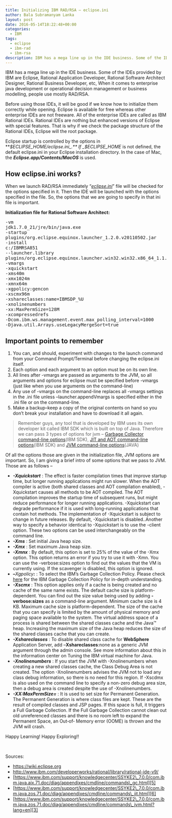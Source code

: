 ```yaml
---
title: Initializing IBM RAD/RSA – eclipse.ini
author: Bala Subramanyam Lanka
layout: post
date: 2016-05-14T18:22:48+00:00
categories:
  - IBM
tags:
  - eclipse
  - ibm-rad
  - ibm-rsa
description: IBM has a mega line up in the IDE business. Some of the IDEs provided by IBM are Eclipse, Rational Application Developer, Rational Software Architect Designer, Rational Business Developer, etc, When it comes to enterprise java development or operational decision management or business modelling, people use mostly RAD/RSA.
---
```

IBM has a mega line up in the IDE business. Some of the IDEs provided by IBM are Eclipse, Rational Application Developer, Rational Software Architect Designer, Rational Business Developer, etc, When it comes to enterprise java development or operational decision management or business modelling, people use mostly RAD/RSA.

Before using those IDEs, it will be good if we know how to initialize them correctly while opening. Eclipse is available for free whereas other enterprise IDEs are not freeware. All of the enterprise IDEs are called as IBM Rational IDEs. Rational IDEs are nothing but enhanced versions of Eclipse with special features. That is why if we check the package structure of the Rational IDEs, Eclipse will the root package.

Eclipse startup is controlled by the options in **_$ECLIPSE_HOME/eclipse.ini_.** If _$ECLIPSE_HOME_ is not defined, the default eclipse.ini in your Eclipse installation directory. In the case of Mac, the **_Eclipse.app/Contents/MacOS_** is used.

## How eclipse.ini works?

When we launch RAD/RSA immediately &#8220;<span style="text-decoration: underline;"><em>eclipse.ini</em></span>&#8221; file will be checked for the options specified in it. Then the IDE will be launched with the options specified in the file. So, the options that we are going to specify in that ini file is important.

**Initialization file for Rational Software Architect:**

<pre class="lang:default decode:true" title="eclipse.ini">
-vm
jdk1.7.0_21/jre/bin/java.exe
-startup
plugins/org.eclipse.equinox.launcher_1.2.0.v20110502.jar
-install
c:/IBMRSA851
--launcher.library
plugins/org.eclipse.equinox.launcher.win32.win32.x86_64_1.1.100.v20110502
-vmargs
-xquickstart
-xms40m
-xmx1024m
-xmnx64m
-xgpolicy:gencon
-xscmx96m
-xshareclasses:name=IBMSDP_%U
-xnolinenumbers
-xx:MaxPermSize=128M
-xcompressedrefs
-Dcom.ibm.ws.management.event.max_polling_interval=1000
-Djava.util.Arrays.useLegacyMergeSort=true</pre>

## Important points to remember

  1. You can, and should, experiment with changes to the launch command from your Command Prompt/Terminal before changing the eclipse.ini itself.
  2. Each option and each argument to an option must be on its own line.
  3. All lines after -vmargs are passed as arguments to the JVM, so all arguments and options for eclipse must be specified before -vmargs (just like when you use arguments on the command-line)
  4. Any use of -vmargs on the command-line replaces all -vmargs settings in the .ini file unless &#8211;launcher.appendVmargs is specified either in the .ini file or on the command-line.
  5. Make a backup&#8211;keep a copy of the original contents on hand so you don&#8217;t break your installation and have to download it all again.

> Remember guys, any tool that is developed by IBM uses its own developer kit called IBM SDK which is built on top of Java. Therefore we can pass 3 types of options for jvm &#8211; [Garbage Collector command-line options][1](IBM SDK), [JIT and AOT command-line options][2](IBM SDK) and [JVM command-line options][3](JAVA)

Of all the options those are given in the initialization file, JVM options are important. So, I am giving a brief intro of some options that we pass to JVM. Those are as follows &#8211;

  * <span class="keyword parmname parmname"><em><strong>-Xquickstart</strong></em> : </span>The effect is faster compilation times that improve startup time, but longer running applications might run slower. <span class="ph">When the AOT compiler is active (both shared classes and AOT compilation enabled), <span class="keyword parmname parmname">-Xquickstart</span> causes all methods to be AOT compiled. The AOT compilation improves the startup time of subsequent runs, but might reduce performance for longer running applications.</span> <span class="keyword parmname parmname">-Xquickstart</span> can degrade performance if it is used with long-running applications that contain hot methods. The implementation of <span class="keyword parmname parmname">-Xquickstart</span> is subject to change in future releases. By default, <span class="keyword parmname parmname">-Xquickstart</span> is disabled..Another way to specify a behavior identical to <span class="keyword parmname parmname">-Xquickstart</span> is to use the <span class="keyword parmname parmname">-client</span> option. These two options can be used interchangeably on the command line.
  * _**-Xms<size>**_ : Set initial Java heap size.
  * _**-Xmx<size>**_ : Set maximum Java heap size.
  * _**-Xmnx<size>**_ : By default, this option is set to 25% of the value of the <span class="keyword parmname parmname">-Xmx</span> option. This option returns an error if you try to use it with <span class="keyword parmname parmname">-Xmn</span>. You can use the <span class="keyword parmname parmname">-verbose:sizes</span> option to find out the values that the VM is currently using. If the scavenger is disabled, this option is ignored.
  * _**&#8211;**_Xgpolicy_**:<value>**_ : To select the IBM&#8217;s Garbage Collection Policy. Please check [here][4] for the IBM Garbage Collection Policy for in-depth understanding.
  * _**-Xscmx<size>**_ : This option applies only if a cache is being created and no cache of the same name exists. The default cache size is platform-dependent. You can find out the size value being used by adding <strong class="ph b">-verbose:sizes</strong> as a command-line argument. Minimum cache size is 4 KB. Maximum cache size is platform-dependent. The size of the cache that you can specify is limited by the amount of physical memory and paging space available to the system. The virtual address space of a process is shared between the shared classes cache and the Java™ heap. Increasing the maximum size of the Java heap reduces the size of the shared classes cache that you can create.
  * _**-Xshareclasses**_ : To disable shared class cache for **WebSphere** Application Server, add &#8211;**Xshareclasses**:none as a generic JVM argument through the admin console. See more information about this in the information center on Tuning the IBM virtual machine for Java.
  * _**-Xnolinenumbers**_ : If you start the JVM with <span class="keyword parmname parmname">-Xnolinenumbers</span> when creating a new shared classes cache, the Class Debug Area is not created. The option <span class="keyword parmname parmname">-Xnolinenumbers</span> advises the JVM not to load any class debug information, so there is no need for this region. If <span class="keyword parmname parmname">-Xscdmx</span> is also used on the command line to specify a non-zero debug area size, then a debug area is created despite the use of <span class="keyword parmname parmname">-Xnolinenumbers</span>.
  * _**-XX:MaxPermSize=<size>**_ : It is used to set size for Permanent Generation. The Permanent Generation is where class files are kept. These are the result of compiled classes and JSP pages. If this space is full, it triggers a Full Garbage Collection. If the Full Garbage Collection cannot clean out old unreferenced classes and there is no room left to expand the Permanent Space, an Out‐of‐ Memory error (OOME) is thrown and the JVM will crash.

Happy Learning! Happy Exploring!!

&nbsp;

Sources:

  * <https://wiki.eclipse.org>
  * <http://www.ibm.com/developerworks/rational/library/rational-ide-v9/>
  * [https://www.ibm.com/support/knowledgecenter/SSYKE2\_7.0.0/com.ibm.java.aix.71.doc/diag/appendixes/cmdline/commands\_gc.html][5]
  * [https://www.ibm.com/support/knowledgecenter/SSYKE2\_7.0.0/com.ibm.java.zos.71.doc/diag/appendixes/cmdline/commands\_jit.html][6]
  * [https://www.ibm.com/support/knowledgecenter/SSYKE2\_7.0.0/com.ibm.java.zos.71.doc/diag/appendixes/cmdline/commands\_jvm.html?lang=en][3]

 [1]: https://www.ibm.com/support/knowledgecenter/SSYKE2_7.0.0/com.ibm.java.aix.71.doc/diag/appendixes/cmdline/commands_gc.html?lang=en
 [2]: https://www.ibm.com/support/knowledgecenter/SSYKE2_7.0.0/com.ibm.java.zos.71.doc/diag/appendixes/cmdline/commands_jit.html?lang=en
 [3]: https://www.ibm.com/support/knowledgecenter/SSYKE2_7.0.0/com.ibm.java.zos.71.doc/diag/appendixes/cmdline/commands_jvm.html?lang=en
 [4]: http://www.balasubramanyamlanka.com/ibm-websphere-application-server-garbage-collection-policies/
 [5]: https://www.ibm.com/support/knowledgecenter/SSYKE2_7.0.0/com.ibm.java.aix.71.doc/diag/appendixes/cmdline/commands_gc.html
 [6]: https://www.ibm.com/support/knowledgecenter/SSYKE2_7.0.0/com.ibm.java.zos.71.doc/diag/appendixes/cmdline/commands_jit.html